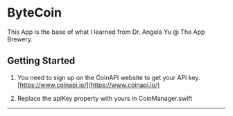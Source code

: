 # ByteCoin

This App is the base of what I learned from Dr. Angela Yu @ The App Brewery.


## Getting Started

1. You need to sign up on the CoinAPI website to get your API key.  
[https://www.coinapi.io/](https://www.coinapi.io/)

1. Replace the apiKey property with yours in CoinManager.swift

---
